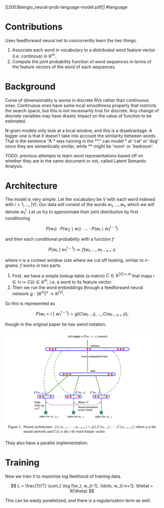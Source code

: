 [[2003bengio_neural-prob-language-model.pdf]]
#language
# Contributions 

   Uses feedforward neural net to concurrently learn the two things. 
   1. Associate each word in vocabulary to a distributed word feature vector (i.e. continous) in $\mathbb{R}^m$. 
   2. Compute the joint probability function of word sequences in terms of the feature vectors of the word of each sequences. 

# Background

   Curse of dimensionality is worse in discrete RVs rather than continuous ones. Continuous ones have some local smoothness property that restricts the search space, but this is not necessarily true for discrete. Any change of discrete variables may have drastic impact on the value of function to be estimated. 

   N-gram models only look at a local window, and this is a disadvantage. A bigger one is that it doesn't take into account the similarity between words. That is the sentence "A * was running in the **." can model * at 
   'cat' or 'dog' since they are semantically similar, while ** might be 'room' or 'bedroom'. 

   TODO: previous attempts to learn word representations based off on whether they are in the same document or not, called Latent Semantic Analysis. 

# Architecture 

   The model is very simple. Let the vocabulary be $V$ with each word indexed with $i = 1, \ldots, |V|$. Our data will consist of the words $w_1, \ldots, w_t$, which we will denote $w_1^{t}$. Let us try to approximate their joint distribution by first conditioning 

   $$ 
      P(w_1) \cdot P(w_2 \mid w_1) \cdot \ldots \cdot P(w_t \mid w_1^{t-1})
   $$

   and then each conditional probability with a function $f$ 
   
   $$ 
      P(w_t \mid w_1^{t-1}) \coloneqq f(w_t, \ldots, w_{t-n+1})
   $$
   
   where $n$ is a context window size where we cut off looking, similar to $n$-grams. $f$ works in two parts. 
   1. First, we have a simple lookup table (a matrix) $C \in \mathbb{R}^{|V| \times m}$ that maps $i \in \mathbb{N} \mapsto C(i) \in \mathbb{R}^m$, i.e. a word to its feature vector. 
   2. Then we run the word embeddings through a feedforward neural network $g: (\mathbb{R}^m)^n \to \mathbb{R}^{|V|}$. 

   So this is represented as 

   $$
      P(w_t = i \mid w_1^{t-1}) = g\big( C(w_{t-1}), \ldots, C(w_{t-n+1}) \big)_i 
   $$ 

   though in the original paper he has weird notation. 

   ![image](img/feedforward_lm.png)

   They also have a parallel implementation. 

# Training

   Now we train it to maximize log likelihood of training data. 
   
   $$ 
      L = \frac{1}{T} \sum_t \log f(w_t, w_{t-1}, \ldots, w_{t-n+1}; \theta) + R(\theta)
   $$ 
   
   This can be easily parallelized, and there is a regularization term as well. 

